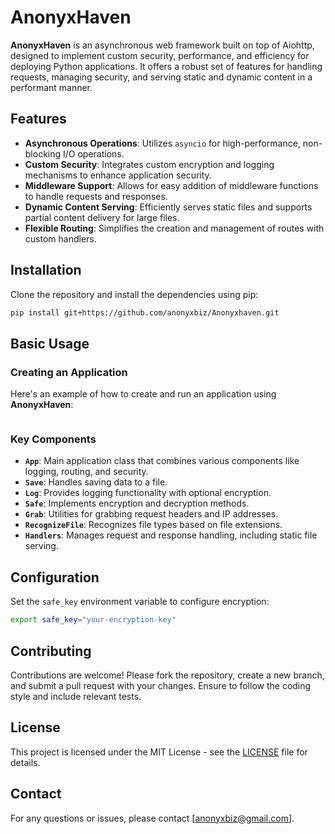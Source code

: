 # AnonyxHaven

**AnonyxHaven** is an asynchronous web framework built on top of Aiohttp, designed to implement custom security, performance, and efficiency for deploying Python applications. It offers a robust set of features for handling requests, managing security, and serving static and dynamic content in a performant manner.

## Features

- **Asynchronous Operations**: Utilizes `asyncio` for high-performance, non-blocking I/O operations.
- **Custom Security**: Integrates custom encryption and logging mechanisms to enhance application security.
- **Middleware Support**: Allows for easy addition of middleware functions to handle requests and responses.
- **Dynamic Content Serving**: Efficiently serves static files and supports partial content delivery for large files.
- **Flexible Routing**: Simplifies the creation and management of routes with custom handlers.

## Installation

Clone the repository and install the dependencies using pip:

```bash
pip install git+https://github.com/anonyxbiz/Anonyxhaven.git
```

## Basic Usage

### Creating an Application

Here's an example of how to create and run an application using **AnonyxHaven**:

```python

```

### Key Components

- **`App`**: Main application class that combines various components like logging, routing, and security.
- **`Save`**: Handles saving data to a file.
- **`Log`**: Provides logging functionality with optional encryption.
- **`Safe`**: Implements encryption and decryption methods.
- **`Grab`**: Utilities for grabbing request headers and IP addresses.
- **`RecognizeFile`**: Recognizes file types based on file extensions.
- **`Handlers`**: Manages request and response handling, including static file serving.

## Configuration

Set the `safe_key` environment variable to configure encryption:

```bash
export safe_key="your-encryption-key"
```

## Contributing

Contributions are welcome! Please fork the repository, create a new branch, and submit a pull request with your changes. Ensure to follow the coding style and include relevant tests.

## License

This project is licensed under the MIT License - see the [LICENSE](LICENSE) file for details.

## Contact

For any questions or issues, please contact [anonyxbiz@gmail.com].